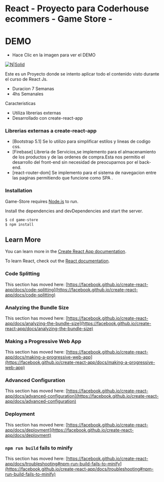 # React - Proyecto para Coderhouse ecommers - Game Store -

# DEMO

- Hace Clic en la imagen para ver el DEMO

[![N|Solid](https://www.bluestart.mx/assets/img/iconos/ecommerce.png)](https://eloquent-brahmagupta-caa52c.netlify.app)

Este es un Proyecto donde se intento aplicar todo el contenido visto durante el curso de React Js.

- Duracion 7 Semanas
- 4hs Semanales

Caracteristicas 
- Utiliza librerias externas
- Desarrollado con create-react-app

### Librerias externas a create-react-app

* [Bootstrap 5.1] Se lo utilizo para simplificar estilos y lineas de codigo css.
* [Firebase] Libreria de Servicios,se implemento para el almacenamiento de los productos y de las ordenes de compra.Esta nos permitio el desarrollo del front-end sin necesidad de preocuparnos por el back-end.
* [react-router-dom] Se implemento para el sistema de navegacion entre las paginas permitiendo que funcione como SPA .


### Installation
Game-Store  requires [Node.js](https://node.js.org/) to run.

Install the dependencies and devDependencies and start the server.

``` sh
$ cd game-store
$ npm install
```


## Learn More

You can learn more in the [Create React App documentation](https://facebook.github.io/create-react-app/docs/getting-started).

To learn React, check out the [React documentation](https://reactjs.org/).

### Code Splitting

This section has moved here: [https://facebook.github.io/create-react-app/docs/code-splitting](https://facebook.github.io/create-react-app/docs/code-splitting)

### Analyzing the Bundle Size

This section has moved here: [https://facebook.github.io/create-react-app/docs/analyzing-the-bundle-size](https://facebook.github.io/create-react-app/docs/analyzing-the-bundle-size)

### Making a Progressive Web App

This section has moved here: [https://facebook.github.io/create-react-app/docs/making-a-progressive-web-app](https://facebook.github.io/create-react-app/docs/making-a-progressive-web-app)

### Advanced Configuration

This section has moved here: [https://facebook.github.io/create-react-app/docs/advanced-configuration](https://facebook.github.io/create-react-app/docs/advanced-configuration)

### Deployment

This section has moved here: [https://facebook.github.io/create-react-app/docs/deployment](https://facebook.github.io/create-react-app/docs/deployment)

### `npm run build` fails to minify

This section has moved here: [https://facebook.github.io/create-react-app/docs/troubleshooting#npm-run-build-fails-to-minify](https://facebook.github.io/create-react-app/docs/troubleshooting#npm-run-build-fails-to-minify)
